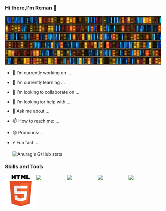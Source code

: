 ### Hi there,I'm Roman 👋

![Header](https://github.com/Roman27011986/Roman27011986/blob/main/assets/banner-1559400_960_720.jpg)

- 🔭 I’m currently working on ...
- 🌱 I’m currently learning ...
- 👯 I’m looking to collaborate on ...
- 🤔 I’m looking for help with ...
- 💬 Ask me about ...
- 📫 How to reach me: ...
- 😄 Pronouns: ...
- ⚡ Fun fact: ...

  ![Anurag's GitHub stats](https://github-readme-stats.vercel.app/api?username=Roman27011986&&show_icons=true&theme=radical)

### Skills and Tools

<img align="left" width="100px" src="https://raw.githubusercontent.com/github/explore/80688e429a7d4ef2fca1e82350fe8e3517d3494d/topics/html/html.png"/>
<img align="left" width="100px" src="https://repository-images.githubusercontent.com/49016322/13d16c00-613a-11e9-9b59-9d4b6e6cb483"/>
<img align="left" width="100px" src="https://repository-images.githubusercontent.com/49016322/13d16c00-613a-11e9-9b59-9d4b6e6cb483"/>
<img align="left" width="100px" src="https://repository-images.githubusercontent.com/49016322/13d16c00-613a-11e9-9b59-9d4b6e6cb483"/>
<img align="left" width="100px" src="https://repository-images.githubusercontent.com/49016322/13d16c00-613a-11e9-9b59-9d4b6e6cb483"/>

<!--
**Roman27011986/Roman27011986** is a ✨ _special_ ✨ repository because its `README.md` (this file) appears on your GitHub profile.



<!--
**Roman27011986/Roman27011986** is a ✨ _special_ ✨ repository because its `README.md` (this file) appears on your GitHub profile.

Here are some ideas to get you started:
